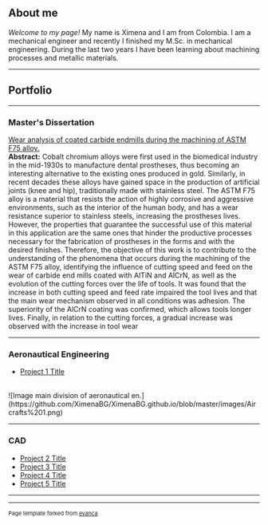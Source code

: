 ## About me

*Welcome to my page!*
My name is Ximena and I am from Colombia. 
I am a mechanical engineer and recently I finished my M.Sc. in mechanical engineering. 
During the last two years I have been learning about machining processes and metallic materials.

---

## Portfolio

---

### Master's Dissertation

[Wear analysis of coated carbide endmills during the machining of ASTM F75 alloy.](/sample_page)
<br>
**Abstract:** Cobalt chromium alloys were first used in the biomedical industry in the mid-1930s to manufacture dental prostheses, thus becoming an interesting alternative to the existing ones produced in gold. Similarly, in recent decades these alloys have gained space in the production of artificial joints (knee and hip), traditionally made with stainless steel. The ASTM F75 alloy is a material that resists the action of highly corrosive and aggressive environments, such as the interior of the human body, and has a wear resistance superior to stainless steels, increasing the prostheses lives. However, the properties that guarantee the successful use of this material in this application are the same ones that hinder the productive processes necessary for the fabrication of prostheses in the forms and with the desired finishes. Therefore, the objective of this work is to contribute to the understanding of the phenomena that occurs during the machining of the ASTM F75 alloy, identifying the influence of cutting speed and feed on the wear of carbide end mills coated with AlTiN and AlCrN, as well as the evolution of the cutting forces over the life of tools. It was found that the increase in both cutting speed and feed rate impaired the tool lives and that the main wear mechanism observed in all conditions was adhesion. The superiority of the AlCrN coating was confirmed, which allows tools longer lives. Finally, in relation to the cutting forces, a gradual increase was observed with the increase in tool wear

---

### Aeronautical Engineering

- [Project 1 Title](http://example.com/)
<br>
![Image main division of aeronautical en.](https://github.com/XimenaBG/XimenaBG.github.io/blob/master/images/Aircrafts%201.png)

---

### CAD

- [Project 2 Title](http://example.com/)
- [Project 3 Title](http://example.com/)
- [Project 4 Title](http://example.com/)
- [Project 5 Title](http://example.com/)

---




---
<p style="font-size:11px">Page template forked from <a href="https://github.com/evanca/quick-portfolio">evanca</a></p>
<!-- Remove above link if you don't want to attibute -->
